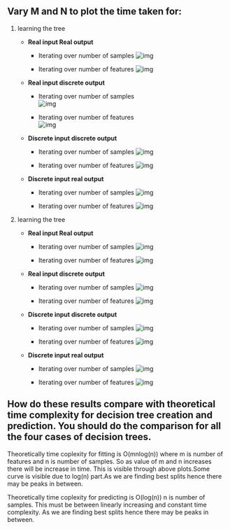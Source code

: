 
## Vary M and N to plot the time taken for: 
1) learning the tree

    - **Real input Real output**

        - Iterating over number of samples
![img](RIRO_N_fit.png)

        - Iterating over number of features
![img](RIRO_M_fit.png)

            

    - **Real input discrete output**

        - Iterating over number of samples          
![img](RIDO_N_fit.png)

        - Iterating over number of features     
![img](RIDO_M_fit.png)

    
    - **Discrete input discrete output**

        - Iterating over number of samples
![img](DIDO_N_fit.png)

        - Iterating over number of features
![img](DIDO_M_fir.png)

    - **Discrete input real output**

        - Iterating over number of samples
![img](DIRO_N_fit.png)

        - Iterating over number of features
![img](DIRO_M_fit.png)

1) learning the tree

    - **Real input Real output**

        - Iterating over number of samples
![img](RIRO_N_predict.png)

        - Iterating over number of features
![img](RIRO_M_predict.png)

            

    - **Real input discrete output**

        - Iterating over number of samples
![img](RIDO_N_predict.png)

        - Iterating over number of features
![img](RIDO_M_predict.png)

    
    - **Discrete input discrete output**

        - Iterating over number of samples
![img](DIDO_N_predict.png)

        - Iterating over number of features
![img](DIDO_M_predict.png)

    - **Discrete input real output**

        - Iterating over number of samples
![img](DIRO_N_predict.png)

        - Iterating over number of features
![img](DIRO_M_predict.png)

## How do these results compare with theoretical time complexity for decision tree creation and prediction. You should do the comparison for all the four cases of decision trees. 

Theoretically time coplexity for fitting is O(mnlog(n)) where m is number of features and n is number of samples. So as value of m and n increases there will be increase in time. This is visible through above plots.Some curve is visible due to log(n) part.As we are finding best splits hence there may be peaks in between.

Theoretically time coplexity for predicting is O(log(n)) n is number of samples. This must be between linearly increasing and constant time complexity. As we are finding best splits hence there may be peaks in between.



